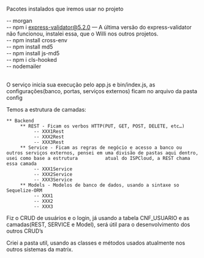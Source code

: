 Pacotes instalados que iremos usar no projeto

-- morgan 
</br>
-- npm i express-validator@5.2.0 — A última versão do express-validator não funcionou, instalei essa, que o Willi nos outros projetos. 
</br>
-- npm install cross-env
</br>
-- npm install md5
</br>
-- npm install js-md5
</br>
-- npm i cls-hooked
</br>
-- nodemailer
</br>
</br>

O serviço inicia sua execução pelo app.js e bin/index.js, as configurações(banco, portas, serviços externos) ficam no arquivo da pasta config

Temos a estrutura de camadas: 

    ** Backend 
         ** REST - Ficam os verbos HTTP(PUT, GET, POST, DELETE, etc…)
              -- XXX1Rest
  	          -- XXX2Rest
              -- XXX3Rest
         ** Service - Ficam as regras de negócio e acesso a banco ou outros serviços externos, pensei em uma divisão de pastas aqui dentro, usei como base a estrutura 			atual do ISPCloud, a REST chama essa camada
              -- XXX1Service
              -- XXX2Service
              -- XXX3Service
         ** Models - Modelos de banco de dados, usando a sintaxe so Sequelize-ORM
              -- XXX1
  	          -- XXX2
              -- XXX3    
 
Fiz o CRUD de usuários e o login, já usando a tabela CNF_USUARIO e as camadas(REST, SERVICE e Model), será útil para o desenvolvimento dos outros CRUD’s

Criei a pasta util, usando as classes e métodos usados atualmente nos outros sistemas da matrix. 

